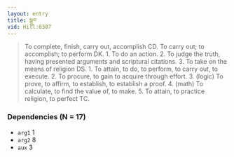 ```yaml
---
layout: entry
title: སྒྲུབ་
vid: Hill:0387
---
```

> To complete, finish, carry out, accomplish CD\. To carry out; to accomplish; to perform DK\. 1\. To do an action\. 2\. To judge the truth, having presented arguments and scriptural citations\. 3\. To take on the means of religion DS\. 1\. To attain, to do, to perform, to carry out, to execute\. 2\. To procure, to gain to acquire through effort\. 3\. (logic) To prove, to affirm, to establish, to establish a proof\. 4\. (math) To calculate, to find the value of, to make\. 5\. To attain, to practice religion, to perfect TC\.


### Dependencies (N = 17)
* `arg1` 1
* `arg2` 8
* `aux` 3

